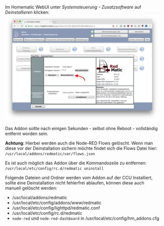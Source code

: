 Im Homematic WebUI unter _Systemsteuerung_ - _Zusatzsoftware_ auf _Deinstallieren_ klicken:
![](images/uninstall.png)

Das Addon sollte nach einigen Sekunden - selbst ohne Reboot - vollständig entfernt worden sein. 

__Achtung__: Hierbei werden auch die Node-RED Flows gelöscht. Wenn man diese vor der Deinstallation sichern möchte findet sich die Flows Datei hier: `/usr/local/addons/redmatic/var/flows.json`

Es ist auch möglich das Addon über die Kommandozeile zu entfernen: `/usr/local/etc/config/rc.d/redmatic uninstall`

Folgende Dateien und Ordner werden vom Addon auf der CCU Installiert, sollte eine Deinstallation nicht fehlerfrei ablaufen, können diese auch manuell gelöscht werden:

* /usr/local/addons/redmatic
* /usr/local/etc/config/addons/www/redmatic
* /usr/local/etc/config/lighttpd/redmatic.conf
* /usr/local/etc/config/rc.d/redmatic
* `node-red` und `node-red-dashboard` in /usr/local/etc/config/hm_addons.cfg